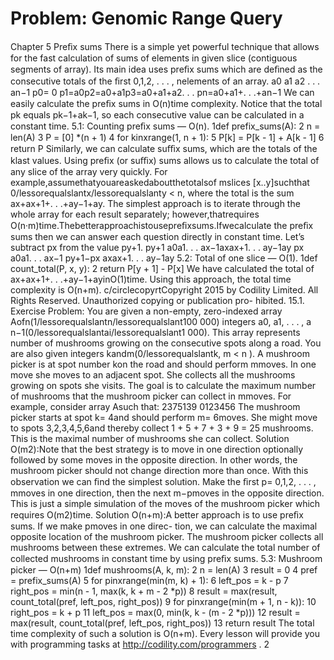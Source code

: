 # Problem: Genomic Range Query

Chapter 5
Preﬁx sums
There is a simple yet powerful technique that allows for the fast calculation of sums of
elements in given slice (contiguous segments of array). Its main idea uses preﬁx sums which
are deﬁned as the consecutive totals of the ﬁrst 0,1,2, . . . , nelements of an array.
a0 a1 a2 . . . an−1
p0= 0 p1=a0p2=a0+a1p3=a0+a1+a2. . . pn=a0+a1+. . .+an−1
We can easily calculate the preﬁx sums in O(n)time complexity. Notice that the total pk
equals pk−1+ak−1, so each consecutive value can be calculated in a constant time.
5.1: Counting preﬁx sums — O(n).
1def prefix_sums(A):
2 n = len(A)
3 P = [0] *(n + 1)
4 for kinxrange(1, n + 1):
5 P[k] = P[k - 1] + A[k - 1]
6 return P
Similarly, we can calculate suﬃx sums, which are the totals of the klast values. Using preﬁx
(or suﬃx) sums allows us to calculate the total of any slice of the array very quickly. For
example,assumethatyouareaskedaboutthetotalsof mslices [x..y]suchthat 0/lessorequalslantx/lessorequalslanty < n,
where the total is the sum ax+ax+1+. . .+ay−1+ay.
The simplest approach is to iterate through the whole array for each result separately;
however,thatrequires O(n·m)time.Thebetterapproachistousepreﬁxsums.Ifwecalculate
the preﬁx sums then we can answer each question directly in constant time. Let’s subtract px
from the value py+1.
py+1 a0a1. . . ax−1axax+1. . . ay−1ay
px a0a1. . . ax−1
py+1−px axax+1. . . ay−1ay
5.2: Total of one slice — O(1).
1def count_total(P, x, y):
2 return P[y + 1] - P[x]
We have calculated the total of ax+ax+1+. . .+ay−1+ayinO(1)time. Using this approach,
the total time complexity is O(n+m).
c/circlecopyrtCopyright 2015 by Codility Limited. All Rights Reserved. Unauthorized copying or publication pro-
hibited.
15.1. Exercise
Problem: You are given a non-empty, zero-indexed array Aofn(1/lessorequalslantn/lessorequalslant100 000) integers
a0, a1, . . . , a n−1(0/lessorequalslantai/lessorequalslant1 000). This array represents number of mushrooms growing on the
consecutive spots along a road. You are also given integers kandm(0/lessorequalslantk, m < n ).
A mushroom picker is at spot number kon the road and should perform mmoves. In
one move she moves to an adjacent spot. She collects all the mushrooms growing on spots
she visits. The goal is to calculate the maximum number of mushrooms that the mushroom
picker can collect in mmoves.
For example, consider array Asuch that:
2375139
0123456
The mushroom picker starts at spot k= 4and should perform m= 6moves. She might
move to spots 3,2,3,4,5,6and thereby collect 1 + 5 + 7 + 3 + 9 = 25 mushrooms. This is the
maximal number of mushrooms she can collect.
Solution O(m2):Note that the best strategy is to move in one direction optionally followed
by some moves in the opposite direction. In other words, the mushroom picker should not
change direction more than once. With this observation we can ﬁnd the simplest solution.
Make the ﬁrst p= 0,1,2, . . . , mmoves in one direction, then the next m−pmoves in the
opposite direction. This is just a simple simulation of the moves of the mushroom picker
which requires O(m2)time.
Solution O(n+m):A better approach is to use preﬁx sums. If we make pmoves in one direc-
tion, we can calculate the maximal opposite location of the mushroom picker. The mushroom
picker collects all mushrooms between these extremes. We can calculate the total number of
collected mushrooms in constant time by using preﬁx sums.
5.3: Mushroom picker — O(n+m)
1def mushrooms(A, k, m):
2 n = len(A)
3 result = 0
4 pref = prefix_sums(A)
5 for pinxrange(min(m, k) + 1):
6 left_pos = k - p
7 right_pos = min(n - 1, max(k, k + m - 2 *p))
8 result = max(result, count_total(pref, left_pos, right_pos))
9 for pinxrange(min(m + 1, n - k)):
10 right_pos = k + p
11 left_pos = max(0, min(k, k - (m - 2 *p)))
12 result = max(result, count_total(pref, left_pos, right_pos))
13 return result
The total time complexity of such a solution is O(n+m).
Every lesson will provide you with programming tasks at http://codility.com/programmers .
2